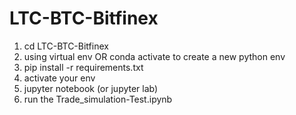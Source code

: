 # LTC-BTC-Bitfinex

1. cd LTC-BTC-Bitfinex
2. using virtual env OR conda activate to create a new python env
3. pip install -r requirements.txt
4. activate your env
5. jupyter notebook (or jupyter lab)
6. run the Trade_simulation-Test.ipynb
